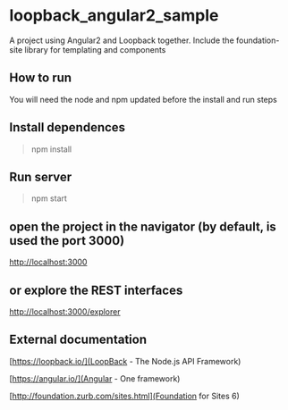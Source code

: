 # loopback_angular2_sample
A project using Angular2 and Loopback together.
Include the foundation-site library for templating and components

## How to run
You will need the node and npm updated before the install and run steps

## Install dependences
> npm install

## Run server
> npm start

## open the project in the navigator (by default, is used the port 3000)
[http://localhost:3000](http://localhost:3000)

## or explore the REST interfaces
[http://localhost:3000/explorer](http://localhost:3000/explorer)

## External documentation
[https://loopback.io/](LoopBack - The Node.js API Framework)

[https://angular.io/](Angular - One framework)

[http://foundation.zurb.com/sites.html](Foundation for Sites 6)
